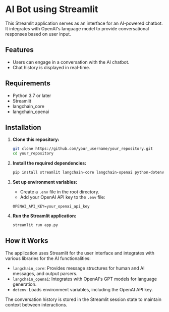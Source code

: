 # AI Bot using Streamlit

This Streamlit application serves as an interface for an AI-powered chatbot. It integrates with OpenAI's language model to provide conversational responses based on user input.

## Features

- Users can engage in a conversation with the AI chatbot.
- Chat history is displayed in real-time.

## Requirements

- Python 3.7 or later
- Streamlit
- langchain_core
- langchain_openai

## Installation

1. **Clone this repository:**

    ```bash
    git clone https://github.com/your_username/your_repository.git
    cd your_repository
    ```

2. **Install the required dependencies:**

    ```bash
    pip install streamlit langchain-core langchain-openai python-dotenv
    ```

3. **Set up environment variables:**
    - Create a `.env` file in the root directory.
    - Add your OpenAI API key to the `.env` file:

    ```
    OPENAI_API_KEY=your_openai_api_key
    ```

4. **Run the Streamlit application:**

    ```bash
    streamlit run app.py
    ```

## How it Works

The application uses Streamlit for the user interface and integrates with various libraries for the AI functionalities:

- `langchain_core`: Provides message structures for human and AI messages, and output parsers.
- `langchain_openai`: Integrates with OpenAI's GPT models for language generation.
- `dotenv`: Loads environment variables, including the OpenAI API key.

The conversation history is stored in the Streamlit session state to maintain context between interactions.
